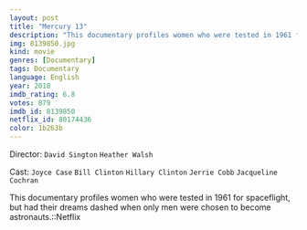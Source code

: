 ```yaml
---
layout: post
title: "Mercury 13"
description: "This documentary profiles women who were tested in 1961 for spaceflight, but had their dreams dashed when only men were chosen to become astronauts.::Netflix.."
img: 8139850.jpg
kind: movie
genres: [Documentary]
tags: Documentary 
language: English
year: 2018
imdb_rating: 6.8
votes: 879
imdb_id: 8139850
netflix_id: 80174436
color: 1b263b
---
```

Director: `David Sington` `Heather Walsh`  

Cast: `Joyce Case` `Bill Clinton` `Hillary Clinton` `Jerrie Cobb` `Jacqueline Cochran` 

This documentary profiles women who were tested in 1961 for spaceflight, but had their dreams dashed when only men were chosen to become astronauts.::Netflix